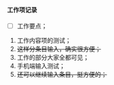 #### 工作项记录

* [ ] 工作要点；

1. 工作内容项的测试；
2. ~~这样分条目输入，确实很方便；~~
3. 工作的部分大家全都可见；
4. 手机端输入测试；
5. ~~还可以继续输入条目，挺方便的；~~
